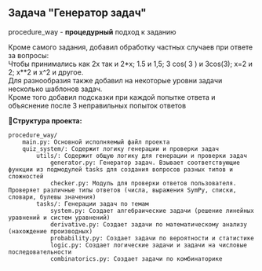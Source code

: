 ## Задача "Генератор задач"

procedure_way - **процедурный** подход к заданию

Кроме самого задания, добавил обработку частных случаев при ответе за вопросы:<br>
Чтобы принимались как 2x так и 2*x; 1.5 и 1,5; 3 cos( 3 ) и 3cos(3); x=2 и 2; x**2 и x^2 и другое.<br>
Для разнообразия также добавил на некоторые уровни задачи несколько шаблонов задач.<br>
Кроме того добавил подсказки при каждой попытке ответа и объяснение после 3 неправильных попыток ответов<br>

**📁Структура проекта:**<br>
```text
procedure_way/
    main.py: Основной исполняемый файл проекта
    quiz_system/: Содержит логику генерации и проверки задач
        utils/: Содержит общую логику для генерации и проверки задач
            generator.py: Генератор задач. Взывает соответствующие функции из подмодулей tasks для создания вопросов разных типов и сложностей
            checker.py: Модуль для проверки ответов пользователя. Проверяет различные типы ответов (числа, выражения SymPy, списки, словари, булевы значения)
        tasks/: Генерации задач по темам
            system.py: Создает алгебраические задачи (решение линейных уравнений и систем уравнений)
            derivative.py: Создает задачи по математическому анализу (нахождение производных)
            probability.py: Создает задачи по вероятности и статистике
            logic.py: Создает логические задачи и задачи на числовые последовательности
            combinatorics.py: Создает задачи по комбинаторике
```
